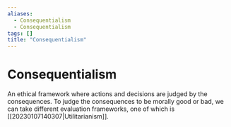 ```yaml
---
aliases:
  - Consequentialism
  - Consequentialism
tags: []
title: "Consequentialism"
---
```


# Consequentialism

An ethical framework where actions and decisions are judged by the consequences. To judge the consequences to be morally good or bad, we can take different evaluation frameworks, one of which is [[20230107140307|Utilitarianism]].

